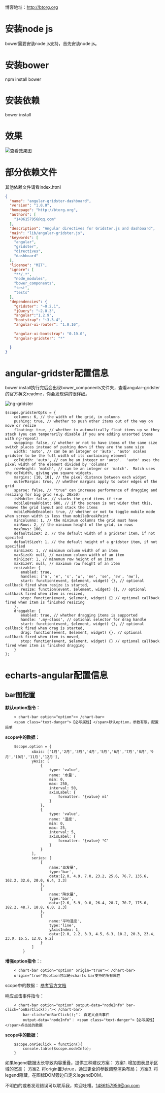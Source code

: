 博客地址：http://btorg.org

# 安装node js

bower需要安装node js支持，首先安装node js。

# 安装bower

npm install bower

# 安装依赖

bower install

# 效果

![查看效果图](http://imgmxy.oss-cn-beijing.aliyuncs.com/Blogimg/angular-gridster.png#shadow)

# 部分依赖文件
其他依赖文件请看index.html
```json
{
  "name": "angular-gridster-dashboard",
  "version": "1.0.0",
  "homepage": "http://btorg.org",
  "authors": [
    "1486157956@qq.com"
  ],
  "description": "Angular directives for Gridster.js and dashboard",
  "main": "lib/angular-gridster.js",
  "keywords": [
    "angular",
    "gridster",
    "directives",
    "dashboard"
  ],
  "license": "MIT",
  "ignore": [
    "**/.*",
    "node_modules",
    "bower_components",
    "test",
    "tests"
  ],
  "dependencies": {
    "gridster": "~0.2.1",
    "jQuery": "~2.0.3",
    "angular":"1.2.9",
    "bootstrap": "~3.3.4",
    "angular-ui-router": "1.0.10",
    
    "angular-ui-bootstrap": "0.10.0",
    "angular-gridster": "*"

  }
}

```

# angular-gridster配置信息

bower install执行完后会出现bower_components文件夹，查看angular-gridster的官方英文readme，你会发现讲的很详细。

![ng-gridster](http://imgmxy.oss-cn-beijing.aliyuncs.com/Blogimg/nggridsterreadme.png#shadow)

```
$scope.gridsterOpts = {
	columns: 6, // the width of the grid, in columns
	pushing: true, // whether to push other items out of the way on move or resize
	floating: true, // whether to automatically float items up so they stack (you can temporarily disable if you are adding unsorted items with ng-repeat)
	swapping: false, // whether or not to have items of the same size switch places instead of pushing down if they are the same size
	width: 'auto', // can be an integer or 'auto'. 'auto' scales gridster to be the full width of its containing element
	colWidth: 'auto', // can be an integer or 'auto'.  'auto' uses the pixel width of the element divided by 'columns'
	rowHeight: 'match', // can be an integer or 'match'.  Match uses the colWidth, giving you square widgets.
	margins: [10, 10], // the pixel distance between each widget
	outerMargin: true, // whether margins apply to outer edges of the grid
	sparse: false, // "true" can increase performance of dragging and resizing for big grid (e.g. 20x50)
	isMobile: false, // stacks the grid items if true
	mobileBreakPoint: 600, // if the screen is not wider that this, remove the grid layout and stack the items
	mobileModeEnabled: true, // whether or not to toggle mobile mode when screen width is less than mobileBreakPoint
	minColumns: 1, // the minimum columns the grid must have
	minRows: 2, // the minimum height of the grid, in rows
	maxRows: 100,
	defaultSizeX: 2, // the default width of a gridster item, if not specifed
	defaultSizeY: 1, // the default height of a gridster item, if not specified
	minSizeX: 1, // minimum column width of an item
	maxSizeX: null, // maximum column width of an item
	minSizeY: 1, // minumum row height of an item
	maxSizeY: null, // maximum row height of an item
	resizable: {
	   enabled: true,
	   handles: ['n', 'e', 's', 'w', 'ne', 'se', 'sw', 'nw'],
	   start: function(event, $element, widget) {}, // optional callback fired when resize is started,
	   resize: function(event, $element, widget) {}, // optional callback fired when item is resized,
	   stop: function(event, $element, widget) {} // optional callback fired when item is finished resizing
	},
	draggable: {
	   enabled: true, // whether dragging items is supported
	   handle: '.my-class', // optional selector for drag handle
	   start: function(event, $element, widget) {}, // optional callback fired when drag is started,
	   drag: function(event, $element, widget) {}, // optional callback fired when item is moved,
	   stop: function(event, $element, widget) {} // optional callback fired when item is finished dragging
	}
};

```

# echarts-angular配置信息

## bar图配置

<strong>默认option指令：</strong>
```
    < chart-bar option="option">< /chart-bar>
    <span class="text-danger">【必写属性】</span>默认option，参数有限，配置简单
```

<strong>scope中的数据：</strong>

```
    $scope.option = {
            xAxis: ['1月','2月','3月','4月','5月','6月','7月','8月','9月','10月','11月','12月'],
            yAxis: [
                {
                    type: 'value',
                    name: '水量',
                    min: 0,
                    max: 250,
                    interval: 50,
                    axisLabel: {
                        formatter: '{value} ml'
                    }
                },
                {
                    type: 'value',
                    name: '温度',
                    min: 0,
                    max: 25,
                    interval: 5,
                    axisLabel: {
                        formatter: '{value} °C'
                    }
                }
            ],
            series: [
                {
                    name:'蒸发量',
                    type:'bar',
                    data:[2.0, 4.9, 7.0, 23.2, 25.6, 76.7, 135.6, 162.2, 32.6, 20.0, 6.4, 3.3]
                },
                {
                    name:'降水量',
                    type:'bar',
                    data:[2.6, 5.9, 9.0, 26.4, 28.7, 70.7, 175.6, 182.2, 48.7, 18.8, 6.0, 2.3]
                },
                {
                    name:'平均温度',
                    type:'line',
                    yAxisIndex: 1,
                    data:[2.0, 2.2, 3.3, 4.5, 6.3, 10.2, 20.3, 23.4, 23.0, 16.5, 12.0, 6.2]
                }
            ]
        }
```

<strong>增强option指令：</strong>:
```
    < chart-bar option="option" origin="true">< /chart-bar>
    origin="true"则option可以是echarts bar支持的所有属性
```

scope中的数据：
    <a href="http://echarts.baidu.com/demo.html#mix-line-bar" target="_blank">参考官方文档</a>

响应点击事件指令：

```
    < chart-bar option="option" output-data="nodeInfo" bar-click="onBarClick();">< /chart-bar>
        bar-click="onBarClick();"： 自定义点击事件
        output-data="nodeInfo"： <span class="text-danger">【必写属性】</span>点击处的数据
```

<strong>scope中的数据：</strong>

```
    $scope.onPieClick = function(){
        console.table($scope.nodeInfo);
    }
```
    
如果legend数据太长导致内容重叠，提供三种建议方案：
        方案1. 增加图表显示区域的宽高；
        方案2. 将origin置为true，通过更全的参数调整渲染布局；
        方案3. 将legend隐藏，在图标DOM旁边自定义legendDOM。

不明白的或者发现错误可以联系我，欢迎吐槽。1486157956@qq.com